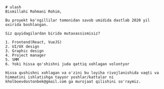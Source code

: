     # ulash     
    Bismillahi Rohmani Rohim,
    
    Bu proyekt ko'ngillilar tomonidan savob umidida dastlab 2020 yil oxirida boshlangan.

    Siz quyidagilardan birida mutaxassismisiz?
        
    1. Frontend(React, VueJS)
    2. UI/UX design
    3. Graphic design
    4. Project manager
    5. SMM
    6. Yoki hissa qo'shishni juda qattiq xohlagan volontyor

    Hissa qushishni xohlagan va o'zini bu loyiha rivojlanishida vaqti va himmatini ishlatishga tayyor yoshlar/kattalar ni kholboevdostonbek@gmail.com ga murojaat qilishini so'raymiz.